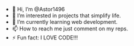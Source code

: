 - 👋 Hi, I’m @Astor1496
- 👀 I’m interested in projects that simplify life.
- 🌱 I’m currently learning web development.
- 📫 How to reach me just comment on my reps.
- ⚡ Fun fact: I LOVE CODE!!!

<!---
Astor1496/Astor1496 is a ✨ special ✨ repository because its `README.md` (this file) appears on your GitHub profile.
You can click the Preview link to take a look at your changes.
--->
